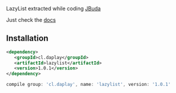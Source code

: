 LazyList extracted while coding [JBuda](http://github.com/daplay/jbuda)

Just check the [docs](http://docs.daplay.cl/lazylist/cl/daplay/lazylist/LazyList.html)

## Installation

```xml
<dependency>
   <groupId>cl.daplay</groupId>
   <artifactId>lazylist</artifactId>
   <version>1.0.1</version>
</dependency>
```

```groovy
compile group: 'cl.daplay', name: 'lazylist', version: '1.0.1'
```
